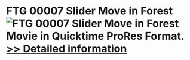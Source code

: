 # FTG 00007 Slider Move in Forest<br />![FTG 00007 Slider Move in Forest](https://mycommerce.akamaized.net/api/pimages/P300617847/BIG/300617847.JPG)<br />Movie in Quicktime ProRes Format.<br />[>> Detailed information](https://secure.shareit.com/shareit/product.html?productid=300617847&affiliateid=200057808)